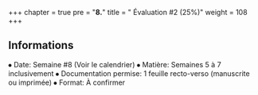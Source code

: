 +++
chapter = true
pre = "<b>8.</b>"
title = " Évaluation #2 (25%)"
weight = 108
+++


## Informations

⦁	Date:			Semaine #8 (Voir le calendrier)
⦁	Matière: 		Semaines 5 à 7 inclusivement
⦁	Documentation permise: 	1 feuille recto-verso (manuscrite ou imprimée)
⦁	Format:			À confirmer

